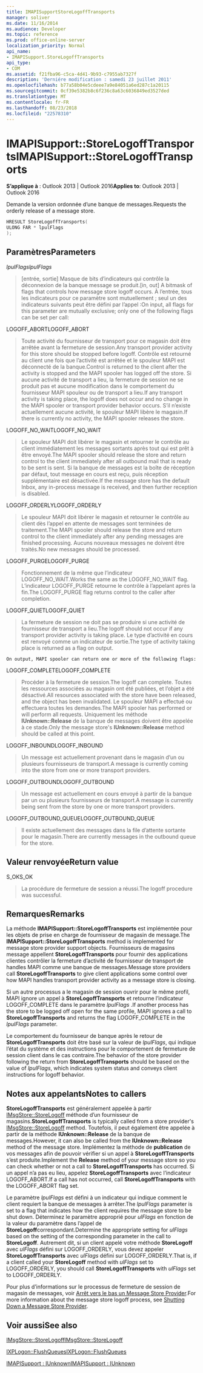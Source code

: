 ```yaml
---
title: IMAPISupportStoreLogoffTransports
manager: soliver
ms.date: 11/16/2014
ms.audience: Developer
ms.topic: reference
ms.prod: office-online-server
localization_priority: Normal
api_name:
- IMAPISupport.StoreLogoffTransports
api_type:
- COM
ms.assetid: f21fba96-c5ca-4d41-9b93-c7955ab7327f
description: 'Derniére modification : samedi 23 juillet 2011'
ms.openlocfilehash: b77a58b04e5cdeee7a9e84051a6ed287c1a20115
ms.sourcegitcommit: 0cf39e5382b8c6f236c8a63c6036849ed3527ded
ms.translationtype: MT
ms.contentlocale: fr-FR
ms.lasthandoff: 08/23/2018
ms.locfileid: "22578310"
---
```

# <a name="imapisupportstorelogofftransports"></a><span data-ttu-id="22419-103">IMAPISupport::StoreLogoffTransports</span><span class="sxs-lookup"><span data-stu-id="22419-103">IMAPISupport::StoreLogoffTransports</span></span>

  
  
<span data-ttu-id="22419-104">**S’applique à** : Outlook 2013 | Outlook 2016</span><span class="sxs-lookup"><span data-stu-id="22419-104">**Applies to**: Outlook 2013 | Outlook 2016</span></span> 
  
<span data-ttu-id="22419-105">Demande la version ordonnée d’une banque de messages.</span><span class="sxs-lookup"><span data-stu-id="22419-105">Requests the orderly release of a message store.</span></span>
  
```cpp
HRESULT StoreLogoffTransports(
ULONG FAR * lpulFlags
);
```

## <a name="parameters"></a><span data-ttu-id="22419-106">Paramètres</span><span class="sxs-lookup"><span data-stu-id="22419-106">Parameters</span></span>

 <span data-ttu-id="22419-107">_lpulFlags_</span><span class="sxs-lookup"><span data-stu-id="22419-107">_lpulFlags_</span></span>
  
> <span data-ttu-id="22419-108">[entrée, sortie] Masque de bits d’indicateurs qui contrôle la déconnexion de la banque message se produit.</span><span class="sxs-lookup"><span data-stu-id="22419-108">[in, out] A bitmask of flags that controls how message store logoff occurs.</span></span> <span data-ttu-id="22419-109">À l’entrée, tous les indicateurs pour ce paramètre sont mutuellement ; seul un des indicateurs suivants peut être défini par l’appel :</span><span class="sxs-lookup"><span data-stu-id="22419-109">On input, all flags for this parameter are mutually exclusive; only one of the following flags can be set per call:</span></span>
    
<span data-ttu-id="22419-110">LOGOFF_ABORT</span><span class="sxs-lookup"><span data-stu-id="22419-110">LOGOFF_ABORT</span></span> 
  
> <span data-ttu-id="22419-111">Toute activité du fournisseur de transport pour ce magasin doit être arrêtée avant la fermeture de session.</span><span class="sxs-lookup"><span data-stu-id="22419-111">Any transport provider activity for this store should be stopped before logoff.</span></span> <span data-ttu-id="22419-112">Contrôle est retourné au client une fois que l’activité est arrêtée et le spouleur MAPI est déconnecté de la banque.</span><span class="sxs-lookup"><span data-stu-id="22419-112">Control is returned to the client after the activity is stopped and the MAPI spooler has logged off the store.</span></span> <span data-ttu-id="22419-113">Si aucune activité de transport a lieu, la fermeture de session ne se produit pas et aucune modification dans le comportement du fournisseur MAPI spouleur ou de transport a lieu.</span><span class="sxs-lookup"><span data-stu-id="22419-113">If any transport activity is taking place, the logoff does not occur and no change in the MAPI spooler or transport provider behavior occurs.</span></span> <span data-ttu-id="22419-114">S’il n’existe actuellement aucune activité, le spouleur MAPI libère le magasin.</span><span class="sxs-lookup"><span data-stu-id="22419-114">If there is currently no activity, the MAPI spooler releases the store.</span></span> 
    
<span data-ttu-id="22419-115">LOGOFF_NO_WAIT</span><span class="sxs-lookup"><span data-stu-id="22419-115">LOGOFF_NO_WAIT</span></span> 
  
> <span data-ttu-id="22419-116">Le spouleur MAPI doit libérer le magasin et retourner le contrôle au client immédiatement les messages sortants après tout qui est prêt à être envoyé.</span><span class="sxs-lookup"><span data-stu-id="22419-116">The MAPI spooler should release the store and return control to the client immediately after all outbound mail that is ready to be sent is sent.</span></span> <span data-ttu-id="22419-117">Si la banque de messages est la boîte de réception par défaut, tout message en cours est reçu, puis réception supplémentaire est désactivée.</span><span class="sxs-lookup"><span data-stu-id="22419-117">If the message store has the default Inbox, any in-process message is received, and then further reception is disabled.</span></span> 
    
<span data-ttu-id="22419-118">LOGOFF_ORDERLY</span><span class="sxs-lookup"><span data-stu-id="22419-118">LOGOFF_ORDERLY</span></span> 
  
> <span data-ttu-id="22419-119">Le spouleur MAPI doit libérer le magasin et retourner le contrôle au client dès l’appel en attente de messages sont terminées de traitement.</span><span class="sxs-lookup"><span data-stu-id="22419-119">The MAPI spooler should release the store and return control to the client immediately after any pending messages are finished processing.</span></span> <span data-ttu-id="22419-120">Aucuns nouveaux messages ne doivent être traités.</span><span class="sxs-lookup"><span data-stu-id="22419-120">No new messages should be processed.</span></span> 
    
<span data-ttu-id="22419-121">LOGOFF_PURGE</span><span class="sxs-lookup"><span data-stu-id="22419-121">LOGOFF_PURGE</span></span> 
  
> <span data-ttu-id="22419-122">Fonctionnement de la même que l’indicateur LOGOFF_NO_WAIT.</span><span class="sxs-lookup"><span data-stu-id="22419-122">Works the same as the LOGOFF_NO_WAIT flag.</span></span> <span data-ttu-id="22419-123">L’indicateur LOGOFF_PURGE retourne le contrôle à l’appelant après la fin.</span><span class="sxs-lookup"><span data-stu-id="22419-123">The LOGOFF_PURGE flag returns control to the caller after completion.</span></span> 
    
<span data-ttu-id="22419-124">LOGOFF_QUIET</span><span class="sxs-lookup"><span data-stu-id="22419-124">LOGOFF_QUIET</span></span> 
  
> <span data-ttu-id="22419-125">La fermeture de session ne doit pas se produire si une activité de fournisseur de transport a lieu.</span><span class="sxs-lookup"><span data-stu-id="22419-125">The logoff should not occur if any transport provider activity is taking place.</span></span> <span data-ttu-id="22419-126">Le type d’activité en cours est renvoyé comme un indicateur de sortie.</span><span class="sxs-lookup"><span data-stu-id="22419-126">The type of activity taking place is returned as a flag on output.</span></span>
    
    On output, MAPI spooler can return one or more of the following flags:
    
<span data-ttu-id="22419-127">LOGOFF_COMPLETE</span><span class="sxs-lookup"><span data-stu-id="22419-127">LOGOFF_COMPLETE</span></span> 
  
> <span data-ttu-id="22419-128">Procéder à la fermeture de session.</span><span class="sxs-lookup"><span data-stu-id="22419-128">The logoff can complete.</span></span> <span data-ttu-id="22419-129">Toutes les ressources associées au magasin ont été publiées, et l’objet a été désactivé.</span><span class="sxs-lookup"><span data-stu-id="22419-129">All resources associated with the store have been released, and the object has been invalidated.</span></span> <span data-ttu-id="22419-130">Le spouleur MAPI a effectué ou effectuera toutes les demandes.</span><span class="sxs-lookup"><span data-stu-id="22419-130">The MAPI spooler has performed or will perform all requests.</span></span> <span data-ttu-id="22419-131">Uniquement les méthode **IUnknown::Release** de la banque de messages doivent être appelée à ce stade.</span><span class="sxs-lookup"><span data-stu-id="22419-131">Only the message store's **IUnknown::Release** method should be called at this point.</span></span> 
    
<span data-ttu-id="22419-132">LOGOFF_INBOUND</span><span class="sxs-lookup"><span data-stu-id="22419-132">LOGOFF_INBOUND</span></span> 
  
> <span data-ttu-id="22419-133">Un message est actuellement provenant dans le magasin d’un ou plusieurs fournisseurs de transport.</span><span class="sxs-lookup"><span data-stu-id="22419-133">A message is currently coming into the store from one or more transport providers.</span></span> 
    
<span data-ttu-id="22419-134">LOGOFF_OUTBOUND</span><span class="sxs-lookup"><span data-stu-id="22419-134">LOGOFF_OUTBOUND</span></span> 
  
> <span data-ttu-id="22419-135">Un message est actuellement en cours envoyé à partir de la banque par un ou plusieurs fournisseurs de transport.</span><span class="sxs-lookup"><span data-stu-id="22419-135">A message is currently being sent from the store by one or more transport providers.</span></span> 
    
<span data-ttu-id="22419-136">LOGOFF_OUTBOUND_QUEUE</span><span class="sxs-lookup"><span data-stu-id="22419-136">LOGOFF_OUTBOUND_QUEUE</span></span> 
  
> <span data-ttu-id="22419-137">Il existe actuellement des messages dans la file d’attente sortante pour le magasin.</span><span class="sxs-lookup"><span data-stu-id="22419-137">There are currently messages in the outbound queue for the store.</span></span>
    
## <a name="return-value"></a><span data-ttu-id="22419-138">Valeur renvoyée</span><span class="sxs-lookup"><span data-stu-id="22419-138">Return value</span></span>

<span data-ttu-id="22419-139">S_OK</span><span class="sxs-lookup"><span data-stu-id="22419-139">S_OK</span></span> 
  
> <span data-ttu-id="22419-140">La procédure de fermeture de session a réussi.</span><span class="sxs-lookup"><span data-stu-id="22419-140">The logoff procedure was successful.</span></span>
    
## <a name="remarks"></a><span data-ttu-id="22419-141">Remarques</span><span class="sxs-lookup"><span data-stu-id="22419-141">Remarks</span></span>

<span data-ttu-id="22419-142">La méthode **IMAPISupport::StoreLogoffTransports** est implémentée pour les objets de prise en charge de fournisseur de magasin de message.</span><span class="sxs-lookup"><span data-stu-id="22419-142">The **IMAPISupport::StoreLogoffTransports** method is implemented for message store provider support objects.</span></span> <span data-ttu-id="22419-143">Fournisseurs de magasins message appellent **StoreLogoffTransports** pour fournir des applications clientes contrôler la fermeture d’activité de fournisseur de transport de handles MAPI comme une banque de messages.</span><span class="sxs-lookup"><span data-stu-id="22419-143">Message store providers call **StoreLogoffTransports** to give client applications some control over how MAPI handles transport provider activity as a message store is closing.</span></span> 
  
<span data-ttu-id="22419-144">Si un autre processus a le magasin de session ouvrir pour le même profil, MAPI ignore un appel à **StoreLogoffTransports** et retourne l’indicateur LOGOFF_COMPLETE dans le paramètre _lpulFlags_ .</span><span class="sxs-lookup"><span data-stu-id="22419-144">If another process has the store to be logged off open for the same profile, MAPI ignores a call to **StoreLogoffTransports** and returns the flag LOGOFF_COMPLETE in the  _lpulFlags_ parameter.</span></span> 
  
<span data-ttu-id="22419-145">Le comportement du fournisseur de banque après le retour de **StoreLogoffTransports** doit être basé sur la valeur de _lpulFlags_, qui indique l’état du système et des instructions pour le comportement de fermeture de session client dans le cas contraire.</span><span class="sxs-lookup"><span data-stu-id="22419-145">The behavior of the store provider following the return from **StoreLogoffTransports** should be based on the value of  _lpulFlags_, which indicates system status and conveys client instructions for logoff behavior.</span></span> 
  
## <a name="notes-to-callers"></a><span data-ttu-id="22419-146">Notes aux appelants</span><span class="sxs-lookup"><span data-stu-id="22419-146">Notes to callers</span></span>

 <span data-ttu-id="22419-147">**StoreLogoffTransports** est généralement appelée à partir [IMsgStore::StoreLogoff](imsgstore-storelogoff.md) méthode d’un fournisseur de magasins.</span><span class="sxs-lookup"><span data-stu-id="22419-147">**StoreLogoffTransports** is typically called from a store provider's [IMsgStore::StoreLogoff](imsgstore-storelogoff.md) method.</span></span> <span data-ttu-id="22419-148">Toutefois, il peut également être appelée à partir de la méthode **IUnknown::Release** de la banque de messages.</span><span class="sxs-lookup"><span data-stu-id="22419-148">However, it can also be called from the **IUnknown::Release** method of the message store.</span></span> <span data-ttu-id="22419-149">Implémentez la méthode de **publication** de vos messages afin de pouvoir vérifier si un appel à **StoreLogoffTransports** s’est produite.</span><span class="sxs-lookup"><span data-stu-id="22419-149">Implement the **Release** method of your message store so you can check whether or not a call to **StoreLogoffTransports** has occurred.</span></span> <span data-ttu-id="22419-150">Si un appel n’a pas eu lieu, appelez **StoreLogoffTransports** avec l’indicateur LOGOFF_ABORT.</span><span class="sxs-lookup"><span data-stu-id="22419-150">If a call has not occurred, call **StoreLogoffTransports** with the LOGOFF_ABORT flag set.</span></span> 
  
<span data-ttu-id="22419-151">Le paramètre _lpulFlags_ est défini à un indicateur qui indique comment le client requiert la banque de messages à arrêter.</span><span class="sxs-lookup"><span data-stu-id="22419-151">The  _lpulFlags_ parameter is set to a flag that indicates how the client requires the message store to be shut down.</span></span> <span data-ttu-id="22419-152">Déterminez le paramètre approprié pour _ulFlags_ en fonction de la valeur du paramètre dans l’appel de **StoreLogoff**correspondant.</span><span class="sxs-lookup"><span data-stu-id="22419-152">Determine the appropriate setting for  _ulFlags_ based on the setting of the corresponding parameter in the call to **StoreLogoff**.</span></span> <span data-ttu-id="22419-153">Autrement dit, si un client appelé votre méthode **StoreLogoff** avec _ulFlags_ défini sur LOGOFF_ORDERLY, vous devez appeler **StoreLogoffTransports** avec _ulFlags_ défini sur LOGOFF_ORDERLY.</span><span class="sxs-lookup"><span data-stu-id="22419-153">That is, if a client called your **StoreLogoff** method with  _ulFlags_ set to LOGOFF_ORDERLY, you should call **StoreLogoffTransports** with  _ulFlags_ set to LOGOFF_ORDERLY.</span></span> 
  
<span data-ttu-id="22419-154">Pour plus d’informations sur le processus de fermeture de session de magasin de messages, voir [Arrêt vers le bas un Message Store Provider](shutting-down-a-message-store-provider.md).</span><span class="sxs-lookup"><span data-stu-id="22419-154">For more information about the message store logoff process, see [Shutting Down a Message Store Provider](shutting-down-a-message-store-provider.md).</span></span>
  
## <a name="see-also"></a><span data-ttu-id="22419-155">Voir aussi</span><span class="sxs-lookup"><span data-stu-id="22419-155">See also</span></span>



[<span data-ttu-id="22419-156">IMsgStore::StoreLogoff</span><span class="sxs-lookup"><span data-stu-id="22419-156">IMsgStore::StoreLogoff</span></span>](imsgstore-storelogoff.md)
  
[<span data-ttu-id="22419-157">IXPLogon::FlushQueues</span><span class="sxs-lookup"><span data-stu-id="22419-157">IXPLogon::FlushQueues</span></span>](ixplogon-flushqueues.md)
  
[<span data-ttu-id="22419-158">IMAPISupport : IUnknown</span><span class="sxs-lookup"><span data-stu-id="22419-158">IMAPISupport : IUnknown</span></span>](imapisupportiunknown.md)

